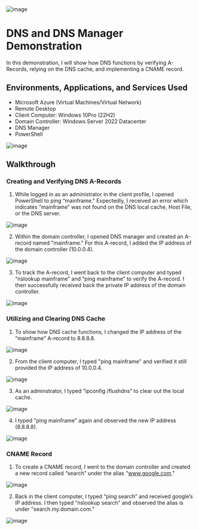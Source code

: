 ![image](https://github.com/user-attachments/assets/f89dd5d5-7c63-4239-a373-6945f8145066)

<h1>DNS and DNS Manager Demonstration</h1>
In this demonstration, I will show how DNS functions by verifying A-Records, relying on the DNS cache, and implementing a CNAME record. 


<h2>Environments, Applications, and Services Used </h2>

- Microsoft Azure (Virtual Machines/Virtual Network)
- Remote Desktop
- Client Computer: Windows 10Pro (22H2)
- Domain Controller: Windows Server 2022 Datacenter
- DNS Manager 
- PowerShell
  
![image](https://github.com/user-attachments/assets/199bc314-b926-49fa-b3d7-d24d02e765a7)

<h2>Walkthrough</h2>

<h3>Creating and Verifying DNS A-Records</h3>

1. While logged in as an administrator in the client profile, I opened PowerShell to ping “mainframe.” Expectedly, I received an error which indicates “mainframe” was not found on the DNS local cache, Host File, or the DNS server.

![image](https://github.com/user-attachments/assets/0354a5b1-992e-49f1-ae69-2e5937eafcd4)

2. Within the domain controller, I opened DNS manager and created an A-record named "mainframe." For this A-record, I added the IP address of the domain controller (10.0.0.4).

![image](https://github.com/user-attachments/assets/679f0468-6113-4999-84cf-e16822f8b96a)

3. To track the A-record, I went back to the client computer and typed “nslookup mainframe” and “ping mainframe” to verify the A-record. I then successfully received back the private IP address of the domain controller.

![image](https://github.com/user-attachments/assets/178128d4-2863-493a-87cb-ac7439d9520a)

<h3>Utilizing and Clearing DNS Cache</h3>

1. To show how DNS cache functions, I changed the IP address of the “mainframe” A-record to 8.8.8.8.

![image](https://github.com/user-attachments/assets/68f8b12c-5882-4807-ac01-06cacc9736c1)

2. From the client computer, I typed "ping mainframe" and verified it still provided the IP address of 10.0.0.4.
   
![image](https://github.com/user-attachments/assets/042581f1-5f18-4aa7-bb2a-3be97342140b)


3. As an adminstrator, I typed “ipconfig /flushdns” to clear out the local cache.

![image](https://github.com/user-attachments/assets/c12522fd-5e80-4f63-9fbd-bae484f3faa3)

4. I typed "ping mainframe" again and observed the new IP address (8.8.8.8).

![image](https://github.com/user-attachments/assets/3eca77cf-4ea1-449b-80fa-fa5cf67cddc3)

<h3>CNAME Record</h3>

1. To create a CNAME record, I went to the domain controller and created a new record called “search” under the alias "www.google.com."

![image](https://github.com/user-attachments/assets/d36af4a6-247d-4af6-98fc-5cf8861aa9b7)

2. Back in the client computer, I typed “ping search” and received google’s IP address. I then typed “nslookup search” and observed the alias is under "search.my.domain.com."

![image](https://github.com/user-attachments/assets/518709aa-ccd0-436e-b6b1-71b18cb4df58)










